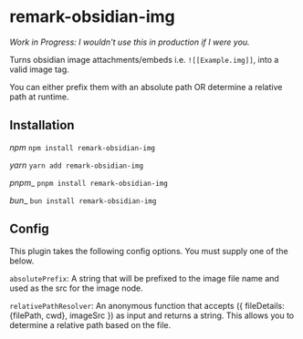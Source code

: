 # remark-obsidian-img

*Work in Progress: I wouldn't use this in production if I were you.*

Turns obsidian image attachments/embeds i.e. `![[Example.img]]`, into a valid image tag.

You can either prefix them with an absolute path OR determine a relative path at runtime.

## Installation

_npm_
`npm install remark-obsidian-img`

_yarn_
`yarn add remark-obsidian-img`

_pnpm__
`pnpm install remark-obsidian-img`

_bun__
`bun install remark-obsidian-img`

## Config

This plugin takes the following config options. You must supply one of the below.

`absolutePrefix`: A string that will be prefixed to the image file name and used as the src for the image node.

`relativePathResolver`: An anonymous function that accepts ({ fileDetails: {filePath, cwd}, imageSrc }) as input and returns a string. This allows you to determine a relative path based on the file.
